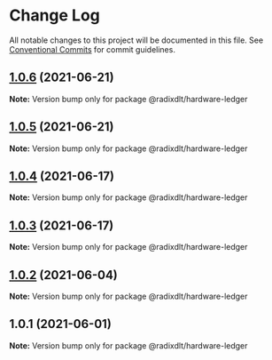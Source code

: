 # Change Log

All notable changes to this project will be documented in this file.
See [Conventional Commits](https://conventionalcommits.org) for commit guidelines.

## [1.0.6](https://github.com/radixdlt/radixdlt-javascript/compare/@radixdlt/hardware-ledger@1.0.5...@radixdlt/hardware-ledger@1.0.6) (2021-06-21)

**Note:** Version bump only for package @radixdlt/hardware-ledger





## [1.0.5](https://github.com/radixdlt/radixdlt-javascript/compare/@radixdlt/hardware-ledger@1.0.4...@radixdlt/hardware-ledger@1.0.5) (2021-06-21)

**Note:** Version bump only for package @radixdlt/hardware-ledger





## [1.0.4](https://github.com/radixdlt/radixdlt-javascript/compare/@radixdlt/hardware-ledger@1.0.2...@radixdlt/hardware-ledger@1.0.4) (2021-06-17)

**Note:** Version bump only for package @radixdlt/hardware-ledger





## [1.0.3](https://github.com/radixdlt/radixdlt-javascript/compare/@radixdlt/hardware-ledger@1.0.2...@radixdlt/hardware-ledger@1.0.3) (2021-06-17)

**Note:** Version bump only for package @radixdlt/hardware-ledger





## [1.0.2](https://github.com/radixdlt/radixdlt-javascript/compare/@radixdlt/hardware-ledger@1.0.1...@radixdlt/hardware-ledger@1.0.2) (2021-06-04)

**Note:** Version bump only for package @radixdlt/hardware-ledger





## 1.0.1 (2021-06-01)

**Note:** Version bump only for package @radixdlt/hardware-ledger
